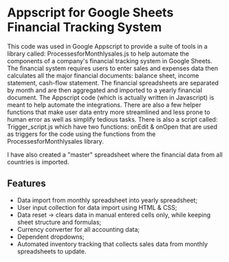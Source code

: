 # Appscript for Google Sheets Financial Tracking System

This code was used in Google Appscript to provide a suite of tools in a library called: ProcessesforMonthlysales.js to help automate the components of a company's financial tracking system in Google Sheets. The financial system requires users to enter sales and expenses data then calculates all the major financial documents: balance sheet, income statement, cash-flow statement. The financial spreadsheets are separated by month and are then aggregated and imported to a yearly financial document. The Appscript code (which is actually written in Javascript) is meant to help automate the integrations. There are also a few helper functions that make user data entry more streamlined and less prone to human error as well as simplify tedious tasks. There is also a script called: Trigger_script.js which have two functions: onEdit & onOpen that are used as triggers for the code using the functions from the ProcessesforMonthlysales library.

I have also created a "master" spreadsheet where the financial data from all countries is imported.

## Features

- Data import from monthly spreadsheet into yearly spreadsheet;
- User input collection for data import using HTML & CSS;
- Data reset -> clears data in manual entered cells only, while keeping sheet structure and formulas;
- Currency converter for all accounting data;
- Dependent dropdowns;
- Automated inventory tracking that collects sales data from monthly spreadsheets to update.
